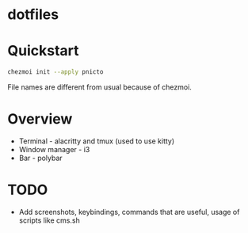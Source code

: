 # dotfiles

# Quickstart

```bash
chezmoi init --apply pnicto
```

File names are different from usual because of chezmoi.

# Overview

*   Terminal - alacritty and tmux (used to use kitty)
*   Window manager - i3
*   Bar - polybar

# TODO

*   Add screenshots, keybindings, commands that are useful, usage of scripts like cms.sh
